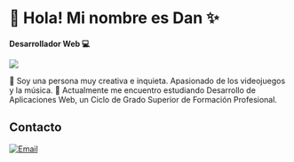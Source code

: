 # 👋 Hola! Mi nombre es Dan ✨

**Desarrollador Web 💻**

<img src="./img/banner.jpg" borderRadius='1rem' boxShadow='0 6px 18px rgba(0,0,0,0.3)'>

💬 Soy una persona muy creativa e inquieta. Apasionado de los videojuegos y la música.
🌱 Actualmente me encuentro estudiando Desarrollo de Aplicaciones Web, un Ciclo de Grado Superior de Formación Profesional.

## Contacto

[![Email](https://img.shields.io/badge/MAIL-red?style=for-the-badge)](mailto:dancruz.violin@gmail.com)
<!--
**dancrv/dancrv** is a ✨ _special_ ✨ repository because its `README.md` (this file) appears on your GitHub profile.

Here are some ideas to get you started:

- 🔭 I’m currently working on ...
- 🌱 I’m currently learning ...
- 👯 I’m looking to collaborate on ...
- 🤔 I’m looking for help with ...
- 💬 Ask me about ...
- 📫 How to reach me: ...
- 😄 Pronouns: ...
- ⚡ Fun fact: ...
-->
